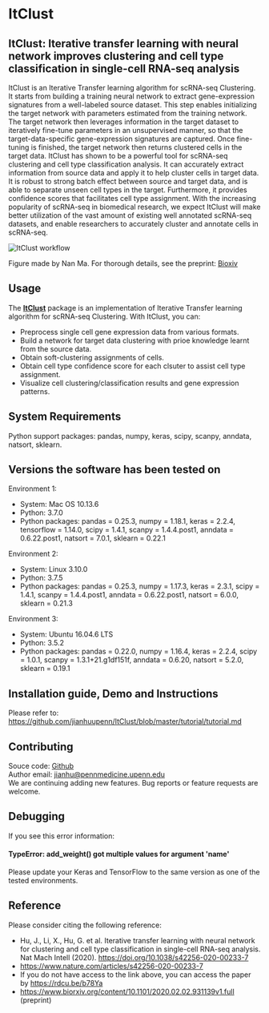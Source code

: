 # ItClust

## ItClust: Iterative transfer learning with neural network improves clustering and cell type classification in single-cell RNA-seq analysis
ItClust is an Iterative Transfer learning algorithm for scRNA-seq Clustering. It starts from building a training neural network to extract gene-expression signatures from a well-labeled source dataset. This step enables initializing the target network with parameters estimated from the training network. The target network then leverages information in the target dataset to iteratively fine-tune parameters in an unsupervised manner, so that the target-data-specific gene-expression signatures are captured. Once fine-tuning is finished, the target network then returns clustered cells in the target data.
ItClust has shown to be a powerful tool for scRNA-seq clustering and cell type classification analysis. It can accurately extract information from source data and apply it to help cluster cells in target data. It is robust to strong batch effect between source and target data, and is able to separate unseen cell types in the target. Furthermore, it provides confidence scores that facilitates cell type assignment. With the increasing popularity of scRNA-seq in biomedical research, we expect ItClust will make better utilization of the vast amount of existing well annotated scRNA-seq datasets, and enable researchers to accurately cluster and annotate cells in scRNA-seq.

![ItClust workflow](docs/asserts/images/workflow.jpg)

Figure made by Nan Ma.
For thorough details, see the preprint: [Bioxiv]()
<br>

## Usage

The [**ItClust**](https://github.com/jianhuupenn/ItClust) package is an implementation of Iterative Transfer learning algorithm for scRNA-seq Clustering. With ItClust, you can:

- Preprocess single cell gene expression data from various formats.
- Build a network for target data clustering with prioe knowledge learnt from the source data.
- Obtain soft-clustering assignments of cells.
- Obtain cell type confidence score for each clsuter to assist cell type assignment.
- Visualize cell clustering/classification results and gene expression patterns.

## System Requirements
Python support packages: pandas, numpy, keras, scipy, scanpy, anndata, natsort, sklearn.

## Versions the software has been tested on
Environment 1:
- System: Mac OS 10.13.6
- Python: 3.7.0
- Python packages: pandas = 0.25.3, numpy = 1.18.1, keras = 2.2.4, tensorflow = 1.14.0, scipy = 1.4.1, scanpy = 1.4.4.post1, anndata = 0.6.22.post1, natsort = 7.0.1, sklearn = 0.22.1

Environment 2:
- System: Linux 3.10.0
- Python: 3.7.5
- Python packages: pandas = 0.25.3, numpy = 1.17.3, keras = 2.3.1, scipy = 1.4.1, scanpy = 1.4.4.post1, anndata = 0.6.22.post1, natsort = 6.0.0, sklearn = 0.21.3

Environment 3:
- System: Ubuntu 16.04.6 LTS
- Python: 3.5.2
- Python packages: pandas = 0.22.0, numpy = 1.16.4, keras = 2.2.4, scipy = 1.0.1, scanpy = 1.3.1+21.g1df151f, anndata = 0.6.20, natsort = 5.2.0, sklearn = 0.19.1

## Installation guide, Demo and Instructions
Please refer to: https://github.com/jianhuupenn/ItClust/blob/master/tutorial/tutorial.md


## Contributing

Souce code: [Github](https://github.com/jianhuupenn/ItClust)  
Author email: jianhu@pennmedicine.upenn.edu
<br>
We are continuing adding new features. Bug reports or feature requests are welcome.
<br>

## Debugging

If you see this error information: 
#### TypeError: add_weight() got multiple values for argument 'name'
Please update your Keras and TensorFlow to the same version as one of the tested environments.

## Reference

Please consider citing the following reference:
- Hu, J., Li, X., Hu, G. et al. Iterative transfer learning with neural network for clustering and cell type classification in single-cell RNA-seq analysis. Nat Mach Intell (2020). https://doi.org/10.1038/s42256-020-00233-7
- https://www.nature.com/articles/s42256-020-00233-7
- If you do not have access to the link above, you can access the paper by https://rdcu.be/b78Ya
- https://www.biorxiv.org/content/10.1101/2020.02.02.931139v1.full (preprint)
